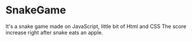 # SnakeGame
It's a snake game made on JavaScript, little bit of Html and CSS
The score increase right after snake eats an apple.
